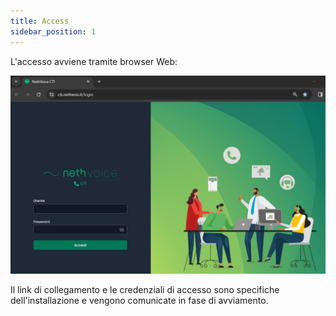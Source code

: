 ```yaml
---
title: Access
sidebar_position: 1
---
```


L'accesso avviene tramite browser Web:

![Pagina Login](/img/nethcti//Pagina_Login.png)

Il link di collegamento e le credenziali di accesso sono specifiche dell'installazione e vengono comunicate in fase di avviamento.
